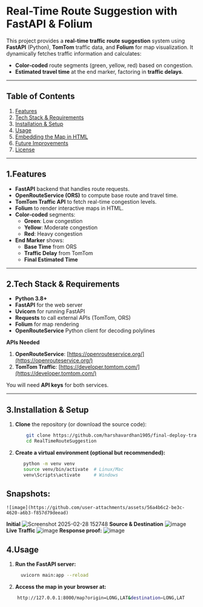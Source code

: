 # Real-Time Route Suggestion with FastAPI & Folium

This project provides a **real-time traffic route suggestion** system using **FastAPI** (Python), **TomTom** traffic data, and **Folium** for map visualization. It dynamically fetches traffic information and calculates:

- **Color-coded** route segments (green, yellow, red) based on congestion.
- **Estimated travel time** at the end marker, factoring in **traffic delays**.

---

## Table of Contents
1. [Features](#features)  
2. [Tech Stack & Requirements](#tech-stack--requirements)  
3. [Installation & Setup](#installation--setup)  
4. [Usage](#usage)  
5. [Embedding the Map in HTML](#embedding-the-map-in-html)  
6. [Future Improvements](#future-improvements)  
7. [License](#license)

---

## 1.Features

- **FastAPI** backend that handles route requests.
- **OpenRouteService (ORS)** to compute base route and travel time.
- **TomTom Traffic API** to fetch real-time congestion levels.
- **Folium** to render interactive maps in HTML.
- **Color-coded** segments:
  - **Green**: Low congestion  
  - **Yellow**: Moderate congestion  
  - **Red**: Heavy congestion  
- **End Marker** shows:
  - **Base Time** from ORS  
  - **Traffic Delay** from TomTom  
  - **Final Estimated Time**

---

## 2.Tech Stack & Requirements

- **Python 3.8+**
- **FastAPI** for the web server
- **Uvicorn** for running FastAPI
- **Requests** to call external APIs (TomTom, ORS)
- **Folium** for map rendering
- **OpenRouteService** Python client for decoding polylines

**APIs Needed**  
1. **OpenRouteService**: [https://openrouteservice.org/](https://openrouteservice.org/)  
2. **TomTom Traffic**: [https://developer.tomtom.com/](https://developer.tomtom.com/)

You will need **API keys** for both services.

---

## 3.Installation & Setup

1. **Clone** the repository (or download the source code):

   ```bash
       git clone https://github.com/harshavardhan1905/final-deploy-traffic.git
       cd RealTimeRouteSuggestion
2. **Create a virtual environment (optional but recommended):**
   ```bash
      python -m venv venv
      source venv/bin/activate  # Linux/Mac
      venv\Scripts\activate     # Windows
## Snapshots:
    ![image](https://github.com/user-attachments/assets/56a4b6c2-be3c-4620-a6b3-f857d79deead)
**Initial**
![Screenshot 2025-02-28 152748](https://github.com/user-attachments/assets/76666af1-d4f6-40d7-ae8b-d1e32e631f28)
**Source & Destination**
![image](https://github.com/user-attachments/assets/2dd19679-464c-4955-a5e4-2dbea4b3b025)
**Live Traffic**
![image](https://github.com/user-attachments/assets/f9e713a6-2b09-4874-a134-941626ae3ce0)
**Response proof:**
![image](https://github.com/user-attachments/assets/c699b24a-0d91-4e6f-9b0e-4cf45a00d3a9)




## 4.Usage
1.  **Run the FastAPI server:**
    ```bash
      uvicorn main:app --reload
3.  **Access the map in your browser at:**
   ```bash
       http://127.0.0.1:8000/map?origin=LONG,LAT&destination=LONG,LAT

   
